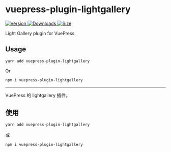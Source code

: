 # vuepress-plugin-lightgallery

[![Version](https://img.shields.io/npm/v/vuepress-plugin-lightgallery.svg?style=flat-square&logo=npm) ![Downloads](https://img.shields.io/npm/dm/vuepress-plugin-lightgallery.svg?style=flat-square&logo=npm) ![Size](https://img.shields.io/bundlephobia/min/vuepress-plugin-lightgallery?style=flat-square&logo=npm)](https://www.npmjs.com/package/vuepress-plugin-lightgallery)

Light Gallery plugin for VuePress.

## Usage

```bash
yarn add vuepress-plugin-lightgallery
```

Or

```bash
npm i vuepress-plugin-lightgallery
```

---

VuePress 的 lightgallery 插件。

## 使用

```bash
yarn add vuepress-plugin-lightgallery
```

或

```bash
npm i vuepress-plugin-lightgallery
```
